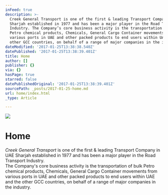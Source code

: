 ```yaml
---
inFeed: true
description: >-
  Creek General Transport is one of the first & leading Transport Company in UAE
  Sharjah established in 1977 and has been a major player in the Road Transport
  Industry. The Company’s core business activity is the transportation of bulk
  Petro chemical products, Chemicals, General Cargo Container movements from
  various ports in UAE and other packed products to end users within UAE and the
  other GCC countries, on behalf of a range of major companies in the industry.
dateModified: '2017-01-25T13:38:38.540Z'
datePublished: '2017-01-25T13:38:39.401Z'
title: Home
author: []
publisher: {}
via: {}
hasPage: true
starred: false
datePublishedOriginal: '2017-01-25T13:38:39.401Z'
sourcePath: _posts/2017-01-25-home.md
url: home/index.html
_type: Article

---
```

![](https://the-grid-user-content.s3-us-west-2.amazonaws.com/54145ecb-fe63-4b8e-ab0e-f657d875cbc5.png)

# Home

_Creek General Transport_ is one of the first & leading Transport Company in UAE Sharjah established in 1977 and has been a major player in the Road Transport Industry.   
The Company's core business activity is the transportation of bulk Petro chemical products, Chemicals, General Cargo Container movements from various ports in UAE and other packed products to end users within UAE and the other GCC countries, on behalf of a range of major companies in the industry.